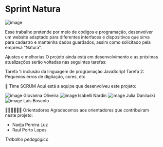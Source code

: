 # Sprint Natura

![image](https://github.com/user-attachments/assets/3d5887cf-03a5-49e9-a06b-a98c5fe038f1)

Esse trabalho pretende por meio de códigos e programação, desenvolver um website adaptado para diferentes interfaces e dispositivos que sirva para cadastro e mantenha dados guardados, assim como solicitado pela empresa “Natura”. 


Ajustes e melhorias
O projeto ainda está em desenvolvimento e as próximas atualizações serão voltadas nas seguintes tarefas:

 Tarefa 1: inclusão da linguagem de programação JavaScript
 Tarefa 2: Pequenos erros de digitação, cores, etc.

 🤝 Time SCRUM
Aqui está a equipe que desenvolveu este projeto:

![image](https://github.com/user-attachments/assets/5ae087d0-af12-4bf8-a9b6-a5f6567513f6)
Giovanna Oliveira
![image](https://github.com/user-attachments/assets/4a6f2da5-b54d-4247-81fc-d8a36d809ecd)
Isabelli Nardin
![image](https://github.com/user-attachments/assets/1dbe1d56-57b6-4e6b-bf24-c63f2c9d6760)
Julia Daniluski 
![image](https://github.com/user-attachments/assets/c5b37384-a981-4c0b-870c-523ffe0292bb)
Laís Boscolo 


🧙🏽‍♂️👩🏻‍💻 Orientadores
Agradecemos aos orientadores que contribuiram neste projeto:


* Nadja Pereira Luz
* Raul Porto Lopes


*Trabalho pedagógico*
